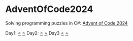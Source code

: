 # AdventOfCode2024
Solving programming puzzles in C#: [Advent of Code 2024](https://adventofcode.com/2024)

Day1: [⭐](Day01Part1.cs) [⭐](Day01Part2.cs)
Day2: [⭐](Day02Part1.cs) [⭐](Day02Part2.cs)
Day3  [⭐](Day03Part1.cs) [⭐](Day03Part2.cs)

